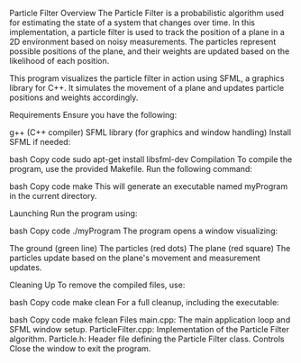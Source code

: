Particle Filter
Overview
The Particle Filter is a probabilistic algorithm used for estimating the state of a system that changes over time. In this implementation, a particle filter is used to track the position of a plane in a 2D environment based on noisy measurements. The particles represent possible positions of the plane, and their weights are updated based on the likelihood of each position.

This program visualizes the particle filter in action using SFML, a graphics library for C++. It simulates the movement of a plane and updates particle positions and weights accordingly.

Requirements
Ensure you have the following:

g++ (C++ compiler)
SFML library (for graphics and window handling)
Install SFML if needed:

bash
Copy code
sudo apt-get install libsfml-dev
Compilation
To compile the program, use the provided Makefile. Run the following command:

bash
Copy code
make
This will generate an executable named myProgram in the current directory.

Launching
Run the program using:

bash
Copy code
./myProgram
The program opens a window visualizing:

The ground (green line)
The particles (red dots)
The plane (red square)
The particles update based on the plane's movement and measurement updates.

Cleaning Up
To remove the compiled files, use:

bash
Copy code
make clean
For a full cleanup, including the executable:

bash
Copy code
make fclean
Files
main.cpp: The main application loop and SFML window setup.
ParticleFilter.cpp: Implementation of the Particle Filter algorithm.
Particle.h: Header file defining the Particle Filter class.
Controls
Close the window to exit the program.
